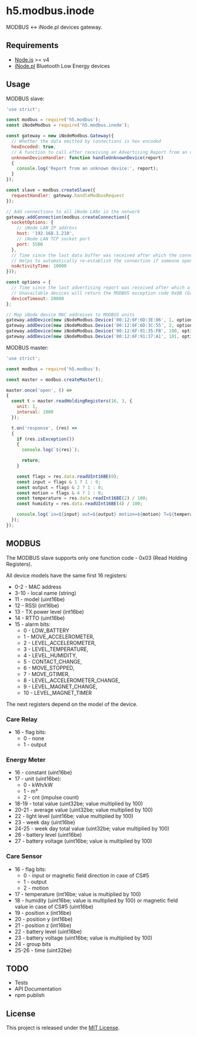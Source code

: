 ﻿# h5.modbus.inode

MODBUS <-> iNode.pl devices gateway.

## Requirements

  * [Node.js](https://nodejs.org/) >= v4
  * [iNode.pl](https://inode.pl/index/s_lang/en) Bluetooth Low Energy devices

## Usage

MODBUS slave:

```js
'use strict';

const modbus = require('h5.modbus');
const iNodeModbus = require('h5.modbus.inode');

const gateway = new iNodeModbus.Gateway({
  // Whether the data emitted by connections is hex encoded
  hexEncoded: true,
  // A function to call after receiving an Advertising Report from an unknown device
  unknownDeviceHandler: function handleUnknownDevice(report)
  {
    console.log('Report from an unknown device:', report);
  }
});

const slave = modbus.createSlave({
  requestHandler: gateway.handleModbusRequest
});

// Add connections to all iNode LANs in the network
gateway.addConnection(modbus.createConnection({
  socketOptions: {
    // iNode LAN IP address
    host: '192.168.1.210',
    // iNode LAN TCP socket port
    port: 5500
  },
  // Time since the last data buffer was received after which the connection is closed and reopened.
  // Helps to automatically re-establish the connection if someone opened the iNode LAN monitor app.
  noActivityTime: 10000
}));

const options = {
  // Time since the last advertising report was received after which a device should be considered unavailable.
  // Unavailable devices will return the MODBUS exception code 0x0B (Gateway Target Device Failed To Respond).
  deviceTimeout: 20000
};

// Map iNode device MAC addresses to MODBUS units
gateway.addDevice(new iNodeModbus.Device('00:12:6F:6D:3E:06', 1, options));
gateway.addDevice(new iNodeModbus.Device('00:12:6F:6D:3C:55', 2, options));
gateway.addDevice(new iNodeModbus.Device('00:12:6F:91:35:FB', 100, options));
gateway.addDevice(new iNodeModbus.Device('00:12:6F:91:37:A1', 101, options));
```

MODBUS master:

```js
'use strict';

const modbus = require('h5.modbus');

const master = modbus.createMaster();

master.once('open', () =>
{
  const t = master.readHoldingRegisters(16, 3, {
    unit: 1,
    interval: 1000
  });

  t.on('response', (res) =>
  {
    if (res.isException())
    {
      console.log(`${res}`);

      return;
    }

    const flags = res.data.readUInt16BE(0);
    const input = flags & 1 ? 1 : 0;
    const output = flags & 2 ? 1 : 0;
    const motion = flags & 4 ? 1 : 0;
    const temperature = res.data.readInt16BE(2) / 100;
    const humidity = res.data.readUInt16BE(4) / 100;

    console.log(`in=${input} out=${output} motion=${motion} T=${temperature} H=${humidity}`);
  });
});
```

## MODBUS

The MODBUS slave supports only one function code - 0x03 (Read Holding Registers).

All device models have the same first 16 registers:

  * 0-2 - MAC address
  * 3-10 - local name (string)
  * 11 - model (uint16be)
  * 12 - RSSI (int16be)
  * 13 - TX power level (int16be)
  * 14 - RTTO (uint16be)
  * 15 - alarm bits:
    * 0 - LOW_BATTERY
    * 1 - MOVE_ACCELEROMETER,
    * 2 - LEVEL_ACCELEROMETER,
    * 3 - LEVEL_TEMPERATURE,
    * 4 - LEVEL_HUMIDITY,
    * 5 - CONTACT_CHANGE,
    * 6 - MOVE_STOPPED,
    * 7 - MOVE_GTIMER,
    * 8 - LEVEL_ACCELEROMETER_CHANGE,
    * 9 - LEVEL_MAGNET_CHANGE,
    * 10 - LEVEL_MAGNET_TIMER

The next registers depend on the model of the device.

### Care Relay

  * 16 - flag bits:
    * 0 - none
    * 1 - output

### Energy Meter

  * 16 - constant (uint16be)
  * 17 - unit (uint16be):
    * 0 - kWh/kW
    * 1 - m³
    * 2 - cnt (impulse count)
  * 18-19 - total value (uint32be; value multiplied by 100)
  * 20-21 - average value (uint32be; value multiplied by 100)
  * 22 - light level (uint16be; value multiplied by 100)
  * 23 - week day (uint16be)
  * 24-25 - week day total value (uint32be; value multiplied by 100)
  * 26 - battery level (uint16be)
  * 27 - battery voltage (uint16be; value is multiplied by 100)

### Care Sensor

  * 16 - flag bits:
    * 0 - input or magnetic field direction in case of CS#5
    * 1 - output
    * 2 - motion
  * 17 - temperature (int16be; value is multiplied by 100)
  * 18 - humidity (uint16be; value is multiplied by 100) or magnetic field value in case of CS#5 (uint16be)
  * 19 - position x (int16be)
  * 20 - position y (int16be)
  * 21 - position z (int16be)
  * 22 - battery level (uint16be)
  * 23 - battery voltage (uint16be; value is multiplied by 100)
  * 24 - group bits
  * 25-26 - time (uint32be)

## TODO

  - Tests
  - API Documentation
  - npm publish

## License

This project is released under the [MIT License](https://raw.github.com/morkai/h5.modbus.inode/master/license.md).
